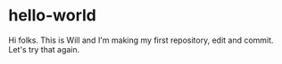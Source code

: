 # hello-world

Hi folks. This is Will and I'm making my first repository, edit and commit.
Let's try that again.
